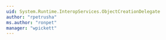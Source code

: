 ```yaml
---
uid: System.Runtime.InteropServices.ObjectCreationDelegate
author: "rpetrusha"
ms.author: "ronpet"
manager: "wpickett"
---
```

